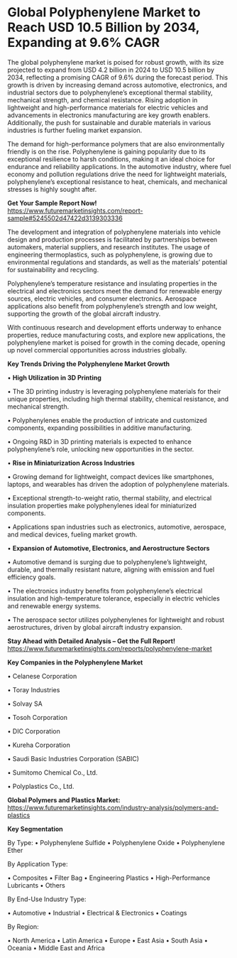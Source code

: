 # Global Polyphenylene Market to Reach USD 10.5 Billion by 2034, Expanding at 9.6% CAGR

The global polyphenylene market is poised for robust growth, with its size projected to expand from USD 4.2 billion in 2024 to USD 10.5 billion by 2034, reflecting a promising CAGR of 9.6% during the forecast period. This growth is driven by increasing demand across automotive, electronics, and industrial sectors due to polyphenylene’s exceptional thermal stability, mechanical strength, and chemical resistance. Rising adoption in lightweight and high-performance materials for electric vehicles and advancements in electronics manufacturing are key growth enablers. Additionally, the push for sustainable and durable materials in various industries is further fueling market expansion.

The demand for high-performance polymers that are also environmentally friendly is on the rise. Polyphenylene is gaining popularity due to its exceptional resilience to harsh conditions, making it an ideal choice for endurance and reliability applications. In the automotive industry, where fuel economy and pollution regulations drive the need for lightweight materials, polyphenylene’s exceptional resistance to heat, chemicals, and mechanical stresses is highly sought after.

**Get Your Sample Report Now!** https://www.futuremarketinsights.com/report-sample#5245502d47422d3139303336

The development and integration of polyphenylene materials into vehicle design and production processes is facilitated by partnerships between automakers, material suppliers, and research institutes. The usage of engineering thermoplastics, such as polyphenylene, is growing due to environmental regulations and standards, as well as the materials’ potential for sustainability and recycling.

Polyphenylene’s temperature resistance and insulating properties in the electrical and electronics sectors meet the demand for renewable energy sources, electric vehicles, and consumer electronics. Aerospace applications also benefit from polyphenylene’s strength and low weight, supporting the growth of the global aircraft industry.

With continuous research and development efforts underway to enhance properties, reduce manufacturing costs, and explore new applications, the polyphenylene market is poised for growth in the coming decade, opening up novel commercial opportunities across industries globally.

**Key Trends Driving the Polyphenylene Market Growth**

•	**High Utilization in 3D Printing**

•	The 3D printing industry is leveraging polyphenylene materials for their unique properties, including high thermal stability, chemical resistance, and mechanical strength.

•	Polyphenylenes enable the production of intricate and customized components, expanding possibilities in additive manufacturing.

•	Ongoing R&D in 3D printing materials is expected to enhance polyphenylene’s role, unlocking new opportunities in the sector.

•	**Rise in Miniaturization Across Industries**

•	Growing demand for lightweight, compact devices like smartphones, laptops, and wearables has driven the adoption of polyphenylene materials.

•	Exceptional strength-to-weight ratio, thermal stability, and electrical insulation properties make polyphenylenes ideal for miniaturized components.

•	Applications span industries such as electronics, automotive, aerospace, and medical devices, fueling market growth.

•	**Expansion of Automotive, Electronics, and Aerostructure Sectors**

•	Automotive demand is surging due to polyphenylene’s lightweight, durable, and thermally resistant nature, aligning with emission and fuel efficiency goals.

•	The electronics industry benefits from polyphenylene’s electrical insulation and high-temperature tolerance, especially in electric vehicles and renewable energy systems.

•	The aerospace sector utilizes polyphenylenes for lightweight and robust aerostructures, driven by global aircraft industry expansion.

**Stay Ahead with Detailed Analysis – Get the Full Report!** https://www.futuremarketinsights.com/reports/polyphenylene-market

**Key Companies in the Polyphenylene Market**

•	Celanese Corporation

•	Toray Industries

•	Solvay SA

•	Tosoh Corporation

•	DIC Corporation

•	Kureha Corporation

•	Saudi Basic Industries Corporation (SABIC)

•	Sumitomo Chemical Co., Ltd.

•	Polyplastics Co., Ltd.

**Global Polymers and Plastics Market:** https://www.futuremarketinsights.com/industry-analysis/polymers-and-plastics

**Key Segmentation**

By Type:
•	Polyphenylene Sulfide
•	Polyphenylene Oxide
•	Polyphenylene Ether

By Application Type:

•	Composites
•	Filter Bag
•	Engineering Plastics
•	High-Performance Lubricants
•	Others

By End-Use Industry Type:

•	Automotive
•	Industrial
•	Electrical & Electronics
•	Coatings

By Region:

•	North America
•	Latin America
•	Europe
•	East Asia
•	South Asia
•	Oceania
•	Middle East and Africa


